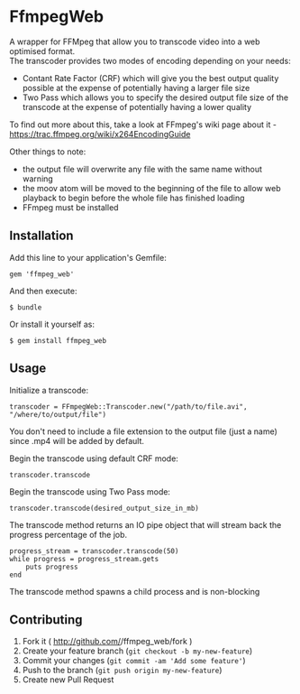 # FfmpegWeb

A wrapper for FFMpeg that allow you to transcode video into a web optimised format.  
The transcoder provides two modes of encoding depending on your needs:
- Contant Rate Factor (CRF) which will give you the best output quality possible at the expense of potentially having a larger file size
- Two Pass which allows you to specify the desired output file size of the transcode at the expense of potentially having a lower quality 

To find out more about this, take a look at FFmpeg's wiki page about it - https://trac.ffmpeg.org/wiki/x264EncodingGuide

Other things to note:
- the output file will overwrite any file with the same name without warning
- the moov atom will be moved to the beginning of the file to allow web playback to begin before the whole file has finished loading
- FFmpeg must be installed 

## Installation

Add this line to your application's Gemfile:

    gem 'ffmpeg_web'

And then execute:

    $ bundle

Or install it yourself as:

    $ gem install ffmpeg_web

## Usage

Initialize a transcode:

    transcoder = FFmpegWeb::Transcoder.new("/path/to/file.avi", "/where/to/output/file")
You don't need to include a file extension to the output file (just a name) since .mp4 will be added by default.

Begin the transcode using default CRF mode:

    transcoder.transcode
Begin the transcode using Two Pass mode:

    transcoder.transcode(desired_output_size_in_mb)

The transcode method returns an IO pipe object that will stream back the progress percentage of the job.

    progress_stream = transcoder.transcode(50)
    while progress = progress_stream.gets
        puts progress
    end

The transcode method spawns a child process and is non-blocking

## Contributing

1. Fork it ( http://github.com/<my-github-username>/ffmpeg_web/fork )
2. Create your feature branch (`git checkout -b my-new-feature`)
3. Commit your changes (`git commit -am 'Add some feature'`)
4. Push to the branch (`git push origin my-new-feature`)
5. Create new Pull Request

